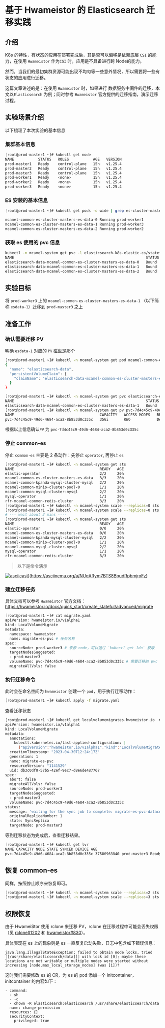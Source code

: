 # 基于 Hwameistor 的 Elasticsearch 迁移实践

## 介绍

K8s 的特性，有状态的应用在部署完成后，其是否可以偏移是依赖底层 `CSI` 的能力，在使用 `Hwameistor` 作为`CSI` 时，应用是不具备进行跨 Node的能力。

然而，当我们的最初集群资源可能出现不均匀等一些意外情况，所以需要将一些有状态的应用进行迁移。

这篇文章讲述的是：在使用 `Hwameistor` 时，如果进行 数据服务中间件的迁移，本文以`Elasticsearch` 为例；同时参考 `Hwameistor` 官方提供的迁移指南，演示迁移过程。

## 实验场景介绍

以下梳理了本次实验的基本信息

### 集群基本信息

```bash
[root@prod-master1 ~]# kubectl get node
NAME           STATUS   ROLES           AGE   VERSION
prod-master1   Ready    control-plane   15h   v1.25.4
prod-master2   Ready    control-plane   15h   v1.25.4
prod-master3   Ready    control-plane   15h   v1.25.4
prod-worker1   Ready    <none>          15h   v1.25.4
prod-worker2   Ready    <none>          15h   v1.25.4
prod-worker3   Ready    <none>          15h   v1.25.4
```

### ES 安装的基本信息

```bash
[root@prod-master1 ~]# kubectl get pods -o wide | grep es-cluster-masters-es-data

mcamel-common-es-cluster-masters-es-data-0 Running prod-worker1
mcamel-common-es-cluster-masters-es-data-1 Running prod-worker3
mcamel-common-es-cluster-masters-es-data-2 Running prod-worker2
```

### 获取 es 使用的 pvc 信息

```bash
kubectl -n mcamel-system get pvc -l elasticsearch.k8s.elastic.co/statefulset-name=mcamel-common-es-cluster-masters-es-data
NAME                                                            STATUS   VOLUME                                     CAPACITY   ACCESS MODES   STORAGECLASS                 AGE
elasticsearch-data-mcamel-common-es-cluster-masters-es-data-0   Bound    pvc-61776435-0df5-448f-abb9-4d06774ec0e8   35Gi       RWO            hwameistor-storage-lvm-hdd   15h
elasticsearch-data-mcamel-common-es-cluster-masters-es-data-1   Bound    pvc-7d4c45c9-49d6-4684-aca2-8b853d0c335c   35Gi       RWO            hwameistor-storage-lvm-hdd   15h
elasticsearch-data-mcamel-common-es-cluster-masters-es-data-2   Bound    pvc-955bd221-3e83-4bb5-b842-c11584bced10   35Gi       RWO            hwameistor-storage-lvm-hdd   15h
```

## 实验目标

将 `prod-worker3` 上的 `mcamel-common-es-cluster-masters-es-data-1` （以下简称 `esdata-1`）迁移到 `prod-master3` 之上

## 准备工作

### 确认需要迁移 PV

明确 `esdata-1` 对应的 `PV` 磁盘是那个

```bash
[root@prod-master1 ~]# kubectl -n mcamel-system get pod mcamel-common-es-cluster-masters-es-data-1 -ojson | jq .spec.volumes[0]
{
  "name": "elasticsearch-data",
  "persistentVolumeClaim": {
    "claimName": "elasticsearch-data-mcamel-common-es-cluster-masters-es-data-1"
  }
}

[root@prod-master1 ~]# kubectl -n mcamel-system get pvc elasticsearch-data-mcamel-common-es-cluster-masters-es-data-1
NAME                                                            STATUS   VOLUME                                     CAPACITY   ACCESS MODES   STORAGECLASS                 AGE
elasticsearch-data-mcamel-common-es-cluster-masters-es-data-1   Bound    pvc-7d4c45c9-49d6-4684-aca2-8b853d0c335c   35Gi       RWO            hwameistor-storage-lvm-hdd   17h
[root@prod-master1 ~]# kubectl -n mcamel-system get pv pvc-7d4c45c9-49d6-4684-aca2-8b853d0c335c
NAME                                       CAPACITY   ACCESS MODES   RECLAIM POLICY   STATUS   CLAIM                                                                         STORAGECLASS                 REASON   AGE
pvc-7d4c45c9-49d6-4684-aca2-8b853d0c335c   35Gi       RWO            Delete           Bound    mcamel-system/elasticsearch-data-mcamel-common-es-cluster-masters-es-data-1   hwameistor-storage-lvm-hdd            17h
```

根据以上信息确认`PV` 为 `pvc-7d4c45c9-49d6-4684-aca2-8b853d0c335c`

### 停止 common-es

停止 `common-es` 主要是 2 条动作：先停止 `operator`, 再停止 `es`

```bash
[root@prod-master1 ~]# kubectl -n mcamel-system get sts
NAME                                       READY   AGE
elastic-operator                           2/2     20h
mcamel-common-es-cluster-masters-es-data   3/3     20h
mcamel-common-kpanda-mysql-cluster-mysql   2/2     20h
mcamel-common-minio-cluster-pool-0         1/1     20h
mcamel-common-mysql-cluster-mysql          2/2     20h
mysql-operator                             1/1     20h
rfr-mcamel-common-redis-cluster            3/3     20h
[root@prod-master1 ~]# kubectl -n mcamel-system scale --replicas=0 sts elastic-operator
[root@prod-master1 ~]# kubectl -n mcamel-system scale --replicas=0 sts mcamel-common-es-cluster-masters-es-data
# --- wait about 3 mins ----
[root@prod-master1 ~]# kubectl -n mcamel-system get sts
NAME                                       READY   AGE
elastic-operator                           0/0     20h
mcamel-common-es-cluster-masters-es-data   0/0     20h
mcamel-common-kpanda-mysql-cluster-mysql   2/2     20h
mcamel-common-minio-cluster-pool-0         1/1     20h
mcamel-common-mysql-cluster-mysql          2/2     20h
mysql-operator                             1/1     20h
rfr-mcamel-common-redis-cluster            3/3     20h
```

> 以下是命令演示

[![asciicast](https://asciinema.org/a/581583.svg)](https://asciinema.org/a/581583)](https://asciinema.org/a/NUqARym7BTS8BpudRpbmjroFz)

### 建立迁移任务

具体文档可以参考 `Hwameistor` 官方文档： <https://hwameistor.io/docs/quick_start/create_stateful/advanced/migrate>

```bash
[root@prod-master1 ~]# cat migrate.yaml
apiVersion: hwameistor.io/v1alpha1
kind: LocalVolumeMigrate
metadata:
  namespace: hwameistor
  name: migrate-es-pvc # 任务名称
spec:
  sourceNode: prod-worker3 # 来源 node，可以通过 `kubectl get ldn` 获取
  targetNodesSuggested:
  - prod-master3
  volumeName: pvc-7d4c45c9-49d6-4684-aca2-8b853d0c335c # 需要迁移的 pvc
  migrateAllVols: false
```

### 执行迁移命令

此时会在命名空间为 `hwameistor` 创建一个 `pod`，用于执行迁移动作：

```bash
[root@prod-master1 ~]# kubectl apply -f migrate.yaml
```

查看迁移状态

```bash
[root@prod-master1 ~]# kubectl get localvolumemigrates.hwameistor.io  migrate-es-pvc -o yaml
apiVersion: hwameistor.io/v1alpha1
kind: LocalVolumeMigrate
metadata:
  annotations:
    kubectl.kubernetes.io/last-applied-configuration: |
      {"apiVersion":"hwameistor.io/v1alpha1","kind":"LocalVolumeMigrate","metadata":{"annotations":{},"name":"migrate-es-pvc"},"spec":{"migrateAllVols":false,"sourceNode":"prod-worker3","targetNodesSuggested":["prod-master3"],"volumeName":"pvc-7d4c45c9-49d6-4684-aca2-8b853d0c335c"}}
  creationTimestamp: "2023-04-30T12:24:17Z"
  generation: 1
  name: migrate-es-pvc
  resourceVersion: "1141529"
  uid: db3c0df0-57b5-42ef-9ec7-d8e6de487767
spec:
  abort: false
  migrateAllVols: false
  sourceNode: prod-worker3
  targetNodesSuggested:
  - prod-master3
  volumeName: pvc-7d4c45c9-49d6-4684-aca2-8b853d0c335c
status:
  message: 'waiting for the sync job to complete: migrate-es-pvc-datacopy-elasticsearch-data-mcamel'
  originalReplicaNumber: 1
  state: SyncReplica
  targetNode: prod-master3

```

等到迁移状态为完成后，查看迁移结果。

```bash
[root@prod-master1 ~]# kubectl get lvr
NAME CAPACITY NODE STATE SYNCED DEVICE AGE  
pvc-7d4c45c9-49d6-4684-aca2-8b853d0c335c 37580963840 prod-master3 Ready true /dev/LocalStorage_PoolHDD/pvc-7d4c45c9-49d6-4684-aca2-8b853d0c335c 129s  
```

## 恢复 common-es

同样，按照停止顺序来恢复即可。

```bash
[root@prod-master1 ~]# kubectl -n mcamel-system scale --replicas=2 sts elastic-operator
[root@prod-master1 ~]# kubectl -n mcamel-system scale --replicas=3 sts mcamel-common-es-cluster-masters-es-data
```

## 权限恢复

由于 HwameiStor 使用 rclone 来迁移 PV，rclone 在迁移过程中可能会丢失权限（见 [rclone#1202](https://github.com/rclone/rclone/issues/1202) 和 [hwameistor#830](https://github.com/hwameistor/hwameistor/issues/830)）。

具体表现在 es 上的现象则是 es 一直反复启动失败，日志中包含如下错误信息：
```
java.lang.IllegalStateException: failed to obtain node locks, tried [[/usr/share/elasticsearch/data]]] with lock id [0]; maybe these locations are not writable or multiple nodes were started without increasing [node.max_local_storage_nodes] (was [1])?
```

这时我们需要修改 es 的 CR，为 es 的 pod 添加一个 initcontainer，initcontainer 的内容如下：
```
- command:
  - sh
  - -c
  - chown -R elasticsearch:elasticsearch /usr/share/elasticsearch/data
  name: change-permission
  resources: {}
  securityContext:
    privileged: true
```

